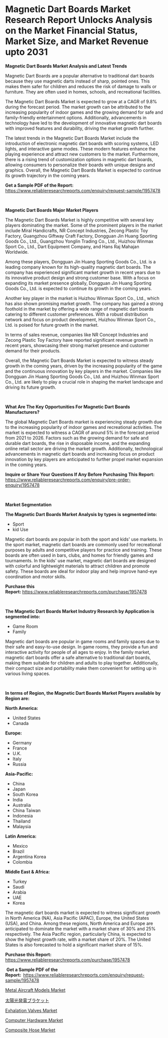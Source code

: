 <p><h1>Magnetic Dart Boards Market Research Report Unlocks Analysis on the Market Financial Status, Market Size, and Market Revenue upto 2031</h1></p><p><strong>Magnetic Dart Boards Market Analysis and Latest Trends</strong></p>
<p><p>Magnetic Dart Boards are a popular alternative to traditional dart boards because they use magnetic darts instead of sharp, pointed ones. This makes them safer for children and reduces the risk of damage to walls or furniture. They are often used in homes, schools, and recreational facilities.</p><p>The Magnetic Dart Boards Market is expected to grow at a CAGR of 9.8% during the forecast period. The market growth can be attributed to the increasing popularity of indoor games and the growing demand for safe and family-friendly entertainment options. Additionally, advancements in technology have led to the development of innovative magnetic dart boards with improved features and durability, driving the market growth further.</p><p>The latest trends in the Magnetic Dart Boards Market include the introduction of electronic magnetic dart boards with scoring systems, LED lights, and interactive game modes. These modern features enhance the playing experience and attract new customers to the market. Furthermore, there is a rising trend of customization options in magnetic dart boards, allowing consumers to personalize their boards with unique designs and graphics. Overall, the Magnetic Dart Boards Market is expected to continue its growth trajectory in the coming years.</p></p>
<p><strong>Get a Sample PDF of the Report:&nbsp;</strong> <a href="https://www.reliableresearchreports.com/enquiry/request-sample/1957478">https://www.reliableresearchreports.com/enquiry/request-sample/1957478</a></p>
<p>&nbsp;</p>
<p><strong>Magnetic Dart Boards Major Market Players</strong></p>
<p><p>The Magnetic Dart Boards Market is highly competitive with several key players dominating the market. Some of the prominent players in the market include Miral Handicrafts, NR Concept Industries, Zecong Plastic Toy Factory, Guangzhou Giftway Craft Factory, Dongguan Jin Huang Sporting Goods Co., Ltd., Guangzhou Yonglin Trading Co., Ltd., Huizhou Winmax Sport Co., Ltd., Dart Equipment Company, and Hans Raj Mahajan Worldwide.</p><p>Among these players, Dongguan Jin Huang Sporting Goods Co., Ltd. is a leading company known for its high-quality magnetic dart boards. The company has experienced significant market growth in recent years due to its innovative product design and strong customer base. With a focus on expanding its market presence globally, Dongguan Jin Huang Sporting Goods Co., Ltd. is expected to continue its growth in the coming years.</p><p>Another key player in the market is Huizhou Winmax Sport Co., Ltd., which has also shown promising market growth. The company has gained a strong foothold in the market by offering a wide range of magnetic dart boards catering to different customer preferences. With a robust distribution network and focus on product development, Huizhou Winmax Sport Co., Ltd. is poised for future growth in the market.</p><p>In terms of sales revenue, companies like NR Concept Industries and Zecong Plastic Toy Factory have reported significant revenue growth in recent years, showcasing their strong market presence and customer demand for their products.</p><p>Overall, the Magnetic Dart Boards Market is expected to witness steady growth in the coming years, driven by the increasing popularity of the game and the continuous innovation by key players in the market. Companies like Dongguan Jin Huang Sporting Goods Co., Ltd. and Huizhou Winmax Sport Co., Ltd. are likely to play a crucial role in shaping the market landscape and driving its future growth.</p></p>
<p>&nbsp;</p>
<p><strong>What Are The Key Opportunities For Magnetic Dart Boards Manufacturers?</strong></p>
<p><p>The global Magnetic Dart Boards market is experiencing steady growth due to the increasing popularity of indoor games and recreational activities. The market is expected to witness a CAGR of around 5% in the forecast period from 2021 to 2026. Factors such as the growing demand for safe and durable dart boards, the rise in disposable income, and the expanding online retail sector are driving the market growth. Additionally, technological advancements in magnetic dart boards and increasing focus on product innovation by key players are anticipated to further propel market expansion in the coming years.</p></p>
<p><strong>Inquire or Share Your Questions If Any Before Purchasing This Report:</strong> <a href="https://www.reliableresearchreports.com/enquiry/pre-order-enquiry/1957478">https://www.reliableresearchreports.com/enquiry/pre-order-enquiry/1957478</a></p>
<p>&nbsp;</p>
<p><strong>Market Segmentation</strong></p>
<p><strong>The Magnetic Dart Boards Market Analysis by types is segmented into:</strong></p>
<p><ul><li>Sport</li><li>kid Use</li></ul></p>
<p><p>Magnetic dart boards are popular in both the sport and kids' use markets. In the sport market, magnetic dart boards are commonly used for recreational purposes by adults and competitive players for practice and training. These boards are often used in bars, clubs, and homes for friendly games and tournaments. In the kids' use market, magnetic dart boards are designed with colorful and lightweight materials to attract children and promote safety. These boards are ideal for indoor play and help improve hand-eye coordination and motor skills.</p></p>
<p><strong>Purchase this Report:&nbsp;</strong><a href="https://www.reliableresearchreports.com/purchase/1957478">https://www.reliableresearchreports.com/purchase/1957478</a></p>
<p>&nbsp;</p>
<p><strong>The Magnetic Dart Boards Market Industry Research by Application is segmented into:</strong></p>
<p><ul><li>Game Room</li><li>Family</li></ul></p>
<p><p>Magnetic dart boards are popular in game rooms and family spaces due to their safe and easy-to-use design. In game rooms, they provide a fun and interactive activity for people of all ages to enjoy. In the family market, magnetic dart boards offer a safe alternative to traditional dart boards, making them suitable for children and adults to play together. Additionally, their compact size and portability make them convenient for setting up in various living spaces.</p></p>
<p>&nbsp;</p>
<p><strong>In terms of Region, the Magnetic Dart Boards Market Players available by Region are:</strong></p>
<p>
    <p> <strong> North America: </strong>
        <ul>
            <li>United States</li>
            <li>Canada</li>
        </ul>
        </p> 
    <p> <strong> Europe: </strong>
        <ul>
            <li>Germany</li>
            <li>France</li>
            <li>U.K.</li>
            <li>Italy</li>
            <li>Russia</li>
        </ul>
        </p> 
    <p> <strong> Asia-Pacific: </strong>
        <ul>
            <li>China</li>
            <li>Japan</li>
            <li>South Korea</li>
            <li>India</li>
            <li>Australia</li>
            <li>China Taiwan</li>
            <li>Indonesia</li>
            <li>Thailand</li>
            <li>Malaysia</li>
        </ul>
        </p> 
    <p> <strong> Latin America: </strong>
        <ul>
            <li>Mexico</li>
            <li>Brazil</li>
            <li>Argentina Korea</li>
            <li>Colombia</li>
        </ul>
        </p> 
    <p> <strong> Middle East & Africa: </strong>
        <ul>
            <li>Turkey</li>
            <li>Saudi</li>
            <li>Arabia</li>
            <li>UAE</li>
            <li>Korea</li>
        </ul>
    </p>
    </p>
<p><p>The magnetic dart boards market is expected to witness significant growth in North America (NA), Asia Pacific (APAC), Europe, the United States (USA), and China. Among these regions, North America and Europe are anticipated to dominate the market with a market share of 30% and 25% respectively. The Asia Pacific region, particularly China, is expected to show the highest growth rate, with a market share of 20%. The United States is also forecasted to hold a significant market share of 15%.</p></p>
<p><strong>Purchase this Report: </strong><a href="https://www.reliableresearchreports.com/purchase/1957478">https://www.reliableresearchreports.com/purchase/1957478</a></p>
<p>&nbsp;<strong>Get a Sample PDF of the Report:&nbsp;&nbsp;</strong><a href="https://www.reliableresearchreports.com/enquiry/request-sample/1957478">https://www.reliableresearchreports.com/enquiry/request-sample/1957478</a></p>
<p><strong></strong></p>
<p><p><a href="https://github.com/nicholepatriciadoylenwnrjr0/Market-Research-Report-List-1/blob/main/metal-aircraft-models-market.md">Metal Aircraft Models Market</a></p><p><a href="https://github.com/nemesis2824/Market-Research-Report-List-1/blob/main/62681616676.md">太陽光発電ブラケット</a></p><p><a href="https://github.com/gamblestampleyjenny50m5sl6/Market-Research-Report-List-1/blob/main/exhalation-valves-market.md">Exhalation Valves Market</a></p><p><a href="https://issuu.com/reportprime-2/docs/computer-hardware-market-size-2030.pptx">Computer Hardware Market</a></p><p><a href="https://issuu.com/reportprime-2/docs/composite-hose-market-size-2030.pptx">Composite Hose Market</a></p></p>